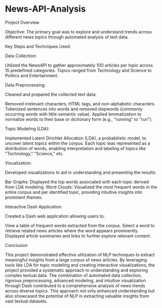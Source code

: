 # News-API-Analysis

Project Overview

Objective:
The primary goal was to explore and understand trends across different news topics through automated analysis of text data.

Key Steps and Techniques Used:

Data Collection:

Utilized the NewsAPI to gather approximately 100 articles per topic across 15 predefined categories. Topics ranged from Technology and Science to Politics and Entertainment.

Data Preprocessing:

Cleaned and prepared the collected text data:

Removed irrelevant characters, HTML tags, and non-alphabetic characters.
Tokenized sentences into words and removed stopwords (commonly occurring words with little semantic value).
Applied lemmatization to normalize words to their base or dictionary form (e.g., "running" to "run").

Topic Modeling (LDA):

Implemented Latent Dirichlet Allocation (LDA), a probabilistic model, to uncover latent topics within the corpus.
Each topic was represented as a distribution of words, enabling interpretation and labeling of topics like "Technology," "Science," etc.

Visualization:

Developed visualizations to aid in understanding and presenting the results:

Bar Graphs: Displayed the top words associated with each topic derived from LDA modeling.
Word Clouds: Visualized the most frequent words in the entire corpus and per identified topic, providing intuitive insights into prominent themes.

Interactive Dash Application:

Created a Dash web application allowing users to:

View a table of frequent words extracted from the corpus.
Select a word to retrieve related news articles where the word appears prominently.
Displayed article summaries and links to further explore relevant content.

Conclusion

This project demonstrated effective utilization of NLP techniques to extract meaningful insights from a large corpus of news articles. By leveraging tools like LDA for topic modeling and creating interactive visualizations, the project provided a systematic approach to understanding and exploring complex textual data. The combination of automated data collection, rigorous preprocessing, advanced modeling, and intuitive visualization through Dash contributed to a comprehensive analysis of news trends across diverse topics. This approach not only enhanced understanding but also showcased the potential of NLP in extracting valuable insights from vast textual datasets.
